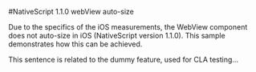 #NativeScript 1.1.0 webView auto-size

Due to the specifics of the iOS measurements, the WebView component does not auto-size in iOS (NativeScript version 1.1.0).
This sample demonstrates how this can be achieved.

This sentence is related to the dummy feature, used for CLA testing...
